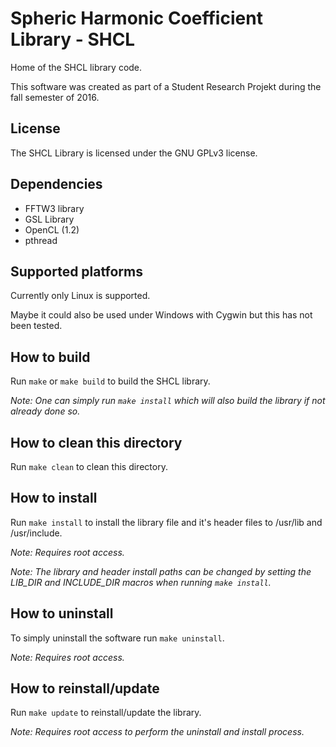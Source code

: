 # Spheric Harmonic Coefficient Library - SHCL
Home of the SHCL library code.

This software was created as part of a Student Research Projekt during the
fall semester of 2016.

## License
The SHCL Library is licensed under the GNU GPLv3 license.

## Dependencies
- FFTW3 library
- GSL Library
- OpenCL (1.2)
- pthread

## Supported platforms
Currently only Linux is supported.

Maybe it could also be used under Windows with Cygwin but this has not been tested.

## How to build
Run `make` or `make build` to build the SHCL library.

_Note: One can simply run `make install` which will also build the library if
not already done so._

## How to clean this directory
Run `make clean` to clean this directory.

## How to install
Run `make install` to install the library file and it's header files
to /usr/lib and /usr/include.

_Note: Requires root access._

_Note: The library and header install paths can be changed by setting
the LIB\_DIR and INCLUDE\_DIR macros when running `make install`._

## How to uninstall
To simply uninstall the software run `make uninstall`.

_Note: Requires root access._

## How to reinstall/update
Run `make update` to reinstall/update the library.

_Note: Requires root access to perform the uninstall and install process._

